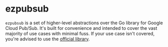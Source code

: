 # ezpubsub

`ezpubsub` is a set of higher-level abstractions over the Go library for Google Cloud Pub/Sub. It's built for convenience and intended to cover the vast majority of use cases with minimal fuss. If your use case isn't covered, you're advised to use the [official library](https://godoc.org/cloud.google.com/go/pubsub).